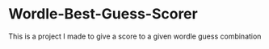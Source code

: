 # Wordle-Best-Guess-Scorer
This is a project I made to give a score to a given wordle guess combination 
